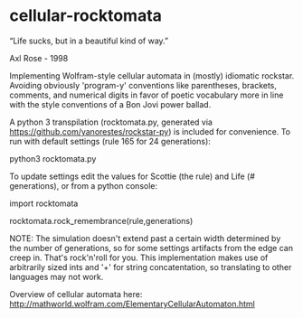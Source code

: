# cellular-rocktomata

“Life sucks, but in a beautiful kind of way.”

Axl Rose - 1998

Implementing Wolfram-style cellular automata in (mostly) idiomatic rockstar. Avoiding obviously 'program-y' conventions like parentheses, brackets, comments, and numerical digits in favor of poetic vocabulary more in line with the style conventions of a Bon Jovi power ballad. 

A python 3 transpilation (rocktomata.py, generated via https://github.com/yanorestes/rockstar-py) is included for convenience. To run with default settings (rule 165 for 24 generations):

python3 rocktomata.py

To update settings edit the values for Scottie (the rule) and Life (# generations), or from a python console:

import rocktomata

rocktomata.rock_remembrance(rule,generations)

NOTE: The simulation doesn't extend past a certain width determined by the number of generations, so for some settings artifacts from the edge can creep in. That's rock'n'roll for you. 
This implementation makes use of arbitrarily sized ints and '+' for string concatentation, so translating to other languages may not work.

Overview of cellular automata here: http://mathworld.wolfram.com/ElementaryCellularAutomaton.html
